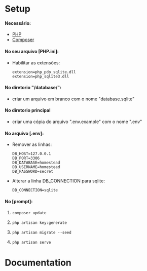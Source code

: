 
# Setup

#### Necessário:

* [PHP](https://windows.php.net/download/)
* [Composer](https://getcomposer.org/download/)


#### No seu arquivo [PHP.ini]:

* Habilitar as extensões: 
  
    ```
    extension=php_pdo_sqlite.dll
    extension=php_sqlite3.dll
    ```
	

#### No diretorio "/database/":
* criar um arquivo em branco com o nome "database.sqlite"

#### No diretorio principal
* criar uma cópia do arquivo ".env.example" com o nome ".env"

#### No arquivo [.env]:

* Remover as linhas:
    ```
 	DB_HOST=127.0.0.1
 	DB_PORT=3306
	DB_DATABASE=homestead
	DB_USERNAME=homestead
	DB_PASSWORD=secret
    ```
	
* Alterar a linha DB_CONNECTION para sqlite:
    ```
	DB_CONNECTION=sqlite
    ```

#### No [prompt]:

1. `composer update`

2. `php artisan key:generate`

3. `php artisan migrate --seed`

4. `php artisan serve`


# Documentation